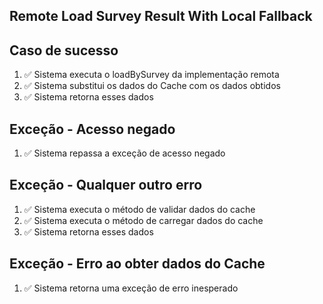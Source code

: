 ## Remote Load Survey Result With Local Fallback

## Caso de sucesso
1. ✅ Sistema executa o loadBySurvey da implementação remota
2. ✅ Sistema substitui os dados do Cache com os dados obtidos
3. ✅ Sistema retorna esses dados

## Exceção - Acesso negado
1. ✅ Sistema repassa a exceção de acesso negado

## Exceção - Qualquer outro erro
1. ✅ Sistema executa o método de validar dados do cache
2. ✅ Sistema executa o método de carregar dados do cache
3. ✅ Sistema retorna esses dados

## Exceção - Erro ao obter dados do Cache
1. ✅ Sistema retorna uma exceção de erro inesperado